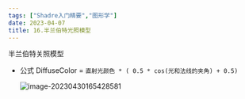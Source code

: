```yaml
---
tags: ["Shadre入门精要","图形学"]
date: 2023-04-07
title: 16.半兰伯特光照模型 
---
```

半兰伯特关照模型

* 公式 DiffuseColor = `直射光颜色 * ( 0.5 * cos(光和法线的夹角) + 0.5)`

  ![image-20230430165428581](/images/posts/image-20230430165428581.png)
